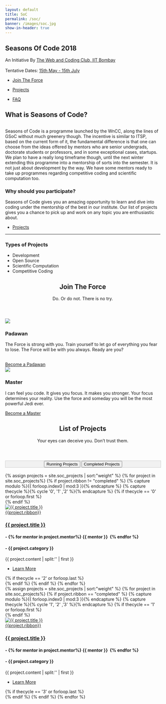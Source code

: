 ```yaml
---
layout: default
title: SoC
permalink: /soc/
banner: /images/soc.jpg
show-in-header: true
---
```


<head>
	<style>
    div.tab {
    float : center;
    align-content: :center;
    width: 100%;
    overflow: hidden;
    border: 1px solid #ccc;
    background-color: #f1f1f1;
}

/* Style the buttons inside the tab */
div.tab button {
    background-color: inherit;
    float: center;
    border: none;
    outline: none;
    cursor: pointer;
    padding: 14px 14%;
    transition: 0.3s;
    font-size: 25px;
}

/* Change background color of buttons on hover */
div.tab button:hover {
    background-color: #ddd;
}

/* Create an active/current tablink class */
div.tab button.active {
    background-color: #ccc;
}


    .tabcontent {

    display: none;
    padding: 6px 12px;
    border: 1px solid #ccc;
    border-top: none;
}

</style>
</head>

<!-- Banner -->
<section id="banner" style="background-image:url({{ page.banner | prepend: site.baseurl }})">
    <div class="inner">
        <h2>Seasons Of Code 2018</h2>
        <p> An Initiative By <a href="https://www.wncc-iitb.org/">The Web and Coding Club, IIT Bombay</a><br/><br/>
        Tentative Dates: <a href="https://calendar.google.com/event?action=TEMPLATE&tmeid=N3ZxOHNlNDFtcnY2bzFhNXJpZjVmbDk2MDMgYWJlZW45QG0&tmsrc=abeen9%40gmail.com">15th May - 15th July</a></p>
        <ul class="actions">
            <li><a href="#one" class="button big special">Join The Force</a></li>
        </ul>
        <ul class="actions">
            <li><a href="#two" class="button big special">Projects</a></li>
        </ul>
        <ul class = "actions">
        	<li><a href = "faq.html" class="button big special">FAQ</a></li>
        </ul>
    </div>
</section>

<!-- Three -->
<section id="three" class="wrapper style1">
	<div class="container">
		<div class="row">
			<div class="8u">
				<section>
					<h2>What is Seasons of Code?</h2>
					<a href="#" class="image fit"><img src="{{ '/images/coding.jpg' | prepend: site.baseurl }}" alt="" /></a>
					<p>Seasons of Code is a programme launched by the WnCC, along the lines of GSoC without much greenery though. The incentive is similar to ITSP, based on the current form of it, the fundamental difference is that one can choose from the ideas offered by mentors who are senior undergrads, doctorate students or professors, and in some exceptional cases, startups. We plan to have a really long timeframe though, until the next winter extending this programme into a mentorship of sorts into the semester. It is not just about development by the way. We have some mentors ready to take up programmes regarding competitive coding and scientific computation too.
					</p>
				</section>
			</div>
			<div class="4u">
				<section>
					<h3>Why should you participate?</h3>
					<p>Seasons of Code gives you an amazing opportunity to learn and dive into coding under the mentorship of the best in our institute. Our list of projects gives you a chance to pick up and work on any topic you are enthusiastic about.</p>
					<ul class="actions">
						<li><a href="#two" class="button alt">Projects</a></li>
					</ul>
				</section>
				<hr />
				<section>
					<h3>Types of Projects</h3>
					<ul>
						<li>Development</li>
						<li>Open Source</li>
						<li>Scientific Computation</li>
						<li>Competitive Coding</li>
					</ul>
				</section>
			</div>
		</div>
	</div>
</section>

<section id="one" class="wrapper style2">
	<header class="major">
		<h2>Join The Force</h2>
		<p>Do. Or do not. There is no try.</p>
	</header>
	<div class="container">
		<div class="row">
			<div class="6u">
				<section class="special box">
					<img class="icon major" src="{{ '/svg/light-siber-one.svg' | prepend: site.baseurl }}" />
					<h3>Padawan</h3>
					<p>The Force is strong with you. Train yourself to let go of everything you fear to lose. The Force will be with you always. Ready are you?</p><br>
					<a target = "_blank" href="https://docs.google.com/forms/d/e/1FAIpQLSc5ZqQvIgxVK-Tf-uWEKcyCg2BrDM0Iu4QVj5RzoP6Y5TZtNA/viewform" class="button big special">Become a Padawan</a>
				</section>
			</div>
			<div class="6u">
				<section class="special box">
					<img class="icon major" src="{{ '/svg/light-siber.svg' | prepend: site.baseurl }}" />
					<h3>Master</h3>
					<p>I can feel you code. It gives you focus. It makes you stronger. Your focus determines your reality. Use the force and someday you will be the most powerful Jedi ever.</p>
					<a target = "_blank" href="https://docs.google.com/forms/d/e/1FAIpQLSd57osi_wuufUt9caLo5q3QFXNzjXBhcuaKtj2RTK5OG5JFfw/viewform" class="button big special">Become a Master</a>
				</section>
			</div>
		</div>
	</div>
</section>

<!-- Two -->
<section id="two" class="wrapper style1">
	<header class="major">
		<h2>List of Projects</h2>
		<p>Your eyes can deceive you. Don’t trust them.</p>
	</header>

<div class="tab" style="text-align : center">
  <button class="tablinks" onclick="openType(event, 'running')" id="defaultOpen">Running Projects</button>
  <button class="tablinks" onclick="openType(event, 'completed')">Completed Projects</button>
</div>
<br/>

<div id="running" class="tabcontent">
<div class="container">
		{% assign projects = site.soc_projects | sort:"weight"  %}
            {% for project in site.soc_projects%}
            {% if project.ribbon != "completed" %}
            {% capture modulo %}{{ forloop.index0 | mod:3 }}{% endcapture %}
            {% capture thecycle %}{% cycle '0', '1' ,'2' %}{% endcapture %}
            <!-- Creating a new row after every three elements -->
            {% if thecycle == '0' or forloop.first %}
            	<div class="row">
            {% endif %}
				<div class="4u">
					<section class="special">
						<a href="{{ project.url | prepend: site.baseurl }}" class="image fit">
                            <img src="{{ project.image | prepend: site.baseurl }}" alt="{{ project.title }}" />
                            <!-- {% if page.ribbon != '' %} -->
                            <div class = "ribbon {{project.ribbon}}"><span>{{project.ribbon}}</span></div>
                            <!-- {% endif %} -->
                        </a>
                        <a href="{{ project.url | prepend: site.baseurl }}" class="image fit">
						<h3>{{ project.title }}</h3>
						</a>
						<h4>-
						{% for mentor in project.mentor%}
				            {{ mentor }}&nbsp;
			        	{% endfor %}</h4>
						<h4>- {{ project.category }}</h4>
						<p>{{ project.content | split:'<!--break-->' | first }}</p>
						<ul class="actions">
							<li><a href="{{ project.url | prepend: site.baseurl}}" class="button alt">Learn More</a></li>
						</ul>
					</section>
				</div>
			{% if thecycle == '2' or forloop.last %}
    			</div>
			{% endif %}
			{% endif %}
            {% endfor %}
		<div style="text-align: center;">
		<!-- <a href="#" class="button big special">View All Projects</a> -->
		</div>
	</div>
</div>
<div id="completed" class="tabcontent">
<div class="container">
<!-- the following line is optional to sort by weight -->
		{% assign projects = site.soc_projects | sort:"weight"  %}
            {% for project in site.soc_projects%}
            {% if project.ribbon == "completed" %}
            {% capture modulo %}{{ forloop.index0 | mod:3 }}{% endcapture %}
            {% capture thecycle %}{% cycle '1', '2' ,'3' %}{% endcapture %}
            <!-- Creating a new row after every three elements -->
            {% if thecycle == '1' or forloop.first %}
            	<div class="row">
            {% endif %}
				<div class="4u">
					<section class="special">
						<a href="{{ project.url | prepend: site.baseurl }}" class="image fit">
                            <img src="{{ project.image | prepend: site.baseurl }}" alt="{{ project.title }}" />
                            <!-- {% if page.ribbon != '' %} -->
                            <div class = "ribbon {{project.ribbon}}"><span>{{project.ribbon}}</span></div>
                            <!-- {% endif %} -->
                        </a>
                        <a href="{{ project.url | prepend: site.baseurl }}" class="image fit">
						<h3>{{ project.title }}</h3>
						</a>
						<h4>-
						{% for mentor in project.mentor%}
				            {{ mentor }}&nbsp;
			        	{% endfor %}</h4>
						<h4>- {{ project.category }}</h4>
						<p>{{ project.content | split:'<!--break-->' | first }}</p>
						<ul class="actions">
							<li><a href="{{ project.url | prepend: site.baseurl}}" class="button alt">Learn More</a></li>
						</ul>
					</section>
				</div>
			{% if thecycle == '3' or forloop.last %}
    			</div>
			{% endif %}
			{% endif %}
            {% endfor %}
		<div style="text-align: center;">
		<!-- <a href="#" class="button big special">View All Projects</a> -->
		</div>
	</div>
</div>


<script>
function openType(evt, cityName) {
    var i, tabcontent, tablinks;
    tabcontent = document.getElementsByClassName("tabcontent");
    for (i = 0; i < tabcontent.length; i++) {
        tabcontent[i].style.display = "none";
    }
    tablinks = document.getElementsByClassName("tablinks");
    for (i = 0; i < tablinks.length; i++) {
        tablinks[i].className = tablinks[i].className.replace(" active", "");
    }
    document.getElementById(cityName).style.display = "block";
    evt.currentTarget.className += " active";
}

document.getElementById("defaultOpen").click();

</script>			
